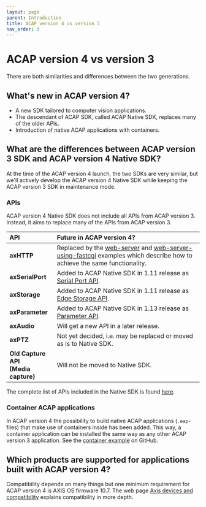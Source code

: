```yaml
---
layout: page
parent: Introduction
title: ACAP version 4 vs version 3
nav_order: 3
---
```


# ACAP version 4 vs version 3

There are both similarities and differences between the two generations.

## What's new in ACAP version 4?

* A new SDK tailored to computer vision applications.
* The descendant of ACAP SDK, called ACAP Native SDK, replaces many of the
  older APIs.
* Introduction of native ACAP applications with containers.

## What are the differences between ACAP version 3 SDK and ACAP version 4 Native SDK?

At the time of the ACAP version 4 launch, the two SDKs are very similar, but we'll
actively develop the ACAP version 4 Native SDK while keeping the ACAP version 3 SDK in maintenance mode.

### APIs

ACAP version 4 Native SDK does not include all APIs from ACAP version 3. Instead, it aims to
replace many of the APIs from ACAP version 3.

| API | Future in ACAP version 4? |
| :-- | :-- |
| **axHTTP** | Replaced by the [web-server](https://github.com/AxisCommunications/acap-native-sdk-examples/tree/main/web-server) and [web-server-using-fastcgi](https://github.com/AxisCommunications/acap-native-sdk-examples/tree/main/web-server-using-fastcgi) examples which describe how to achieve the same functionality. |
| **axSerialPort** | Added to ACAP Native SDK in 1.11 release as [Serial Port API](../api/native-sdk-api.md#serial-port-api). |
| **axStorage** | Added to ACAP Native SDK in 1.11 release as [Edge Storage API](../api/native-sdk-api.md#edge-storage-api). |
| **axParameter** | Added to ACAP Native SDK in 1.13 release as [Parameter API](../api/native-sdk-api.md#parameter-api). |
| **axAudio** | Will get a new API in a later release. |
| **axPTZ** | Not yet decided, i.e. may be replaced or moved as is to Native SDK. |
| **Old Capture API<br>(Media capture)** | Will not be moved to Native SDK. |

The complete list of APIs included in the Native SDK is found
[here](../api/native-sdk-api).

### Container ACAP applications

In ACAP version 4 the possibility to build native ACAP applications (`.eap`-files) that
make use of containers inside has been added. This way, a container application
can be installed the same way as any other ACAP version 3 application. See the
[container
example](https://github.com/AxisCommunications/acap-native-sdk-examples/tree/main/container-example)
on GitHub.

## Which products are supported for applications built with ACAP version 4?

Compatibility depends on many things but one minimum requirement for ACAP version 4 is
AXIS OS firmware 10.7. The web page [Axis devices and
compatibility](../axis-devices-and-compatibility) explains compatibility in more depth.
